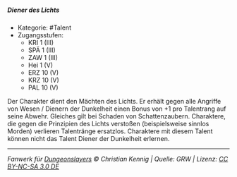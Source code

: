 <!---
Dies ist ein Fanwerk für DUNGEONSLAYERS © von Christian Kennig

Quellen:      [Dungeonslayers Grundregelwerk](https://dungeonslayers.net/download/Dungeonslayers4.pdf)
              [Talentbeschreibungen](https://www.f-space.de/ds4/tools-talentcards.html)
License:      [CC-BY-NC-SA 4.0](https://creativecommons.org/licenses/by-nc-sa/4.0/deed.de)
Richtlinien:  [Fanwerkrichtlinien](https://www.dungeonslayers.net/fanwerk-richtlinien/)
Autor:        Zauberlehrling
-->

##### Diener des Lichts

- Kategorie: #Talent
- Zugangsstufen:
  - KRI 1 (III)
  - SPÄ 1 (III)
  - ZAW 1 (III)
  - Hei 1 (V)
  - ERZ 10 (V)
  - KRZ 10 (V)
  - PAL 10 (V)

Der Charakter dient den Mächten des Lichts. Er erhält gegen alle Angriffe von Wesen / Dienern der Dunkelheit einen Bonus von +1 pro Talentrang auf seine Abwehr. Gleiches gilt bei Schaden von Schattenzaubern. Charaktere, die gegen die Prinzipien des Lichts verstoßen (beispielsweise sinnlos Morden) verlieren Talentränge ersatzlos. Charaktere mit diesem Talent können nicht das Talent Diener der Dunkelheit erlernen.

---

_Fanwerk für [Dungeonslayers](https://www.dungeonslayers.net/) © Christian Kennig | Quelle: GRW | Lizenz: [CC BY-NC-SA 3.0 DE](https://creativecommons.org/licenses/by-nc-sa/3.0/de/)_
